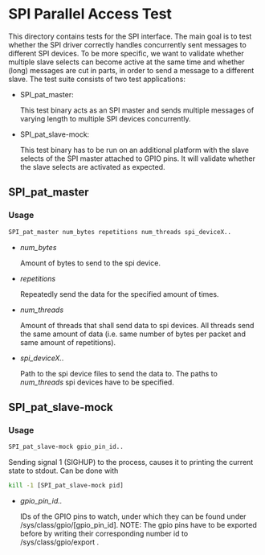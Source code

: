 # SPI Parallel Access Test

This directory contains tests for the SPI interface.
The main goal is to test whether the SPI driver correctly handles concurrently sent messages to different SPI devices.
To be more specific, we want to validate whether multiple slave selects can become active at the same time and whether (long) messages are cut in parts, in order to send a message to a different slave.
The test suite consists of two test applications:

* SPI\_pat\_master:

   This test binary acts as an SPI master and sends multiple messages of varying length to multiple SPI devices concurrently.

* SPI\_pat\_slave-mock:

   This test binary has to be run on an additional platform with the slave selects of the SPI master attached to GPIO pins.
   It will validate whether the slave selects are activated as expected.

## SPI\_pat\_master

### Usage
```bash
SPI_pat_master num_bytes repetitions num_threads spi_deviceX..
```

* *num_bytes*

    Amount of bytes to send to the spi device.

* *repetitions*

    Repeatedly send the data for the specified amount of times.

* *num_threads*

    Amount of threads that shall send data to spi devices. All threads send the same amount of data (i.e. same number of bytes per packet and same amount of repetitions).

* *spi_deviceX..*

    Path to the spi device files to send the data to. The paths to *num_threads* spi devices have to be specified.

## SPI\_pat\_slave-mock

### Usage
```bash
SPI_pat_slave-mock gpio_pin_id..
```

Sending signal 1 (SIGHUP) to the process, causes it to printing the current state to stdout. Can be done with
```bash
kill -1 [SPI_pat_slave-mock pid]
```

* *gpio_pin_id..*

    IDs of the GPIO pins to watch, under which they can be found under /sys/class/gpio/[gpio_pin_id].
    NOTE: The gpio pins have to be exported before by writing their corresponding number id to /sys/class/gpio/export .
